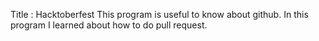Title : Hacktoberfest
This program is useful to know about github. 
In this program I learned about how to do pull request.
